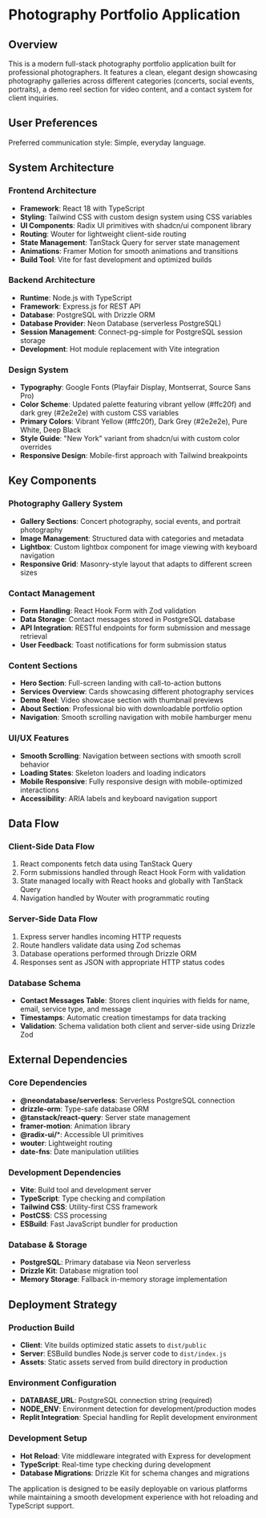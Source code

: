 # Photography Portfolio Application

## Overview

This is a modern full-stack photography portfolio application built for professional photographers. It features a clean, elegant design showcasing photography galleries across different categories (concerts, social events, portraits), a demo reel section for video content, and a contact system for client inquiries.

## User Preferences

Preferred communication style: Simple, everyday language.

## System Architecture

### Frontend Architecture
- **Framework**: React 18 with TypeScript
- **Styling**: Tailwind CSS with custom design system using CSS variables
- **UI Components**: Radix UI primitives with shadcn/ui component library
- **Routing**: Wouter for lightweight client-side routing
- **State Management**: TanStack Query for server state management
- **Animations**: Framer Motion for smooth animations and transitions
- **Build Tool**: Vite for fast development and optimized builds

### Backend Architecture
- **Runtime**: Node.js with TypeScript
- **Framework**: Express.js for REST API
- **Database**: PostgreSQL with Drizzle ORM
- **Database Provider**: Neon Database (serverless PostgreSQL)
- **Session Management**: Connect-pg-simple for PostgreSQL session storage
- **Development**: Hot module replacement with Vite integration

### Design System
- **Typography**: Google Fonts (Playfair Display, Montserrat, Source Sans Pro)
- **Color Scheme**: Updated palette featuring vibrant yellow (#ffc20f) and dark grey (#2e2e2e) with custom CSS variables
- **Primary Colors**: Vibrant Yellow (#ffc20f), Dark Grey (#2e2e2e), Pure White, Deep Black
- **Style Guide**: "New York" variant from shadcn/ui with custom color overrides
- **Responsive Design**: Mobile-first approach with Tailwind breakpoints

## Key Components

### Photography Gallery System
- **Gallery Sections**: Concert photography, social events, and portrait photography
- **Image Management**: Structured data with categories and metadata
- **Lightbox**: Custom lightbox component for image viewing with keyboard navigation
- **Responsive Grid**: Masonry-style layout that adapts to different screen sizes

### Contact Management
- **Form Handling**: React Hook Form with Zod validation
- **Data Storage**: Contact messages stored in PostgreSQL database
- **API Integration**: RESTful endpoints for form submission and message retrieval
- **User Feedback**: Toast notifications for form submission status

### Content Sections
- **Hero Section**: Full-screen landing with call-to-action buttons
- **Services Overview**: Cards showcasing different photography services
- **Demo Reel**: Video showcase section with thumbnail previews
- **About Section**: Professional bio with downloadable portfolio option
- **Navigation**: Smooth scrolling navigation with mobile hamburger menu

### UI/UX Features
- **Smooth Scrolling**: Navigation between sections with smooth scroll behavior
- **Loading States**: Skeleton loaders and loading indicators
- **Mobile Responsive**: Fully responsive design with mobile-optimized interactions
- **Accessibility**: ARIA labels and keyboard navigation support

## Data Flow

### Client-Side Data Flow
1. React components fetch data using TanStack Query
2. Form submissions handled through React Hook Form with validation
3. State managed locally with React hooks and globally with TanStack Query
4. Navigation handled by Wouter with programmatic routing

### Server-Side Data Flow
1. Express server handles incoming HTTP requests
2. Route handlers validate data using Zod schemas
3. Database operations performed through Drizzle ORM
4. Responses sent as JSON with appropriate HTTP status codes

### Database Schema
- **Contact Messages Table**: Stores client inquiries with fields for name, email, service type, and message
- **Timestamps**: Automatic creation timestamps for data tracking
- **Validation**: Schema validation both client and server-side using Drizzle Zod

## External Dependencies

### Core Dependencies
- **@neondatabase/serverless**: Serverless PostgreSQL connection
- **drizzle-orm**: Type-safe database ORM
- **@tanstack/react-query**: Server state management
- **framer-motion**: Animation library
- **@radix-ui/***: Accessible UI primitives
- **wouter**: Lightweight routing
- **date-fns**: Date manipulation utilities

### Development Dependencies
- **Vite**: Build tool and development server
- **TypeScript**: Type checking and compilation
- **Tailwind CSS**: Utility-first CSS framework
- **PostCSS**: CSS processing
- **ESBuild**: Fast JavaScript bundler for production

### Database & Storage
- **PostgreSQL**: Primary database via Neon serverless
- **Drizzle Kit**: Database migration tool
- **Memory Storage**: Fallback in-memory storage implementation

## Deployment Strategy

### Production Build
- **Client**: Vite builds optimized static assets to `dist/public`
- **Server**: ESBuild bundles Node.js server code to `dist/index.js`
- **Assets**: Static assets served from build directory in production

### Environment Configuration
- **DATABASE_URL**: PostgreSQL connection string (required)
- **NODE_ENV**: Environment detection for development/production modes
- **Replit Integration**: Special handling for Replit development environment

### Development Setup
- **Hot Reload**: Vite middleware integrated with Express for development
- **TypeScript**: Real-time type checking during development
- **Database Migrations**: Drizzle Kit for schema changes and migrations

The application is designed to be easily deployable on various platforms while maintaining a smooth development experience with hot reloading and TypeScript support.